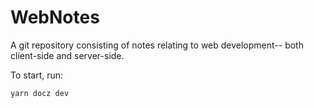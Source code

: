 # WebNotes

A git repository consisting of notes relating to web development-- both client-side and server-side.

To start, run: 
```
yarn docz dev
```